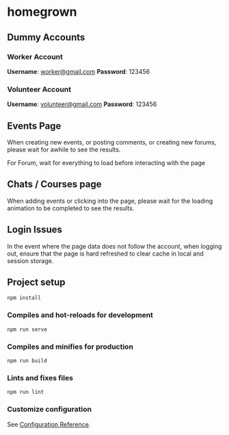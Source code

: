 # homegrown

## Dummy Accounts
### Worker Account
<b>Username</b>: worker@gmail.com
<b>Password</b>: 123456

### Volunteer Account
<b>Username</b>: volunteer@gmail.com
<b>Password</b>: 123456

## Events Page
When creating new events, or posting comments, or creating new forums, please wait for awhile to see the results.

For Forum, wait for everything to load before interacting with the page

## Chats / Courses page
When adding events or clicking into the page, please wait for the loading animation to be completed to 
see the results.

## Login Issues
In the event where the page data does not follow the account, when logging out, ensure that the page is hard refreshed to clear cache in local and session storage.

## Project setup
```
npm install
```

### Compiles and hot-reloads for development
```
npm run serve
```

### Compiles and minifies for production
```
npm run build
```

### Lints and fixes files
```
npm run lint
```

### Customize configuration
See [Configuration Reference](https://cli.vuejs.org/config/).
